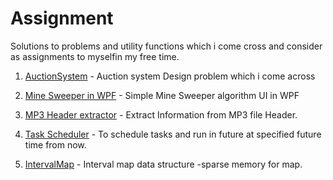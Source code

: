 # Assignment
Solutions to problems and utility functions which i come cross and consider as assignments to myselfin my free time.  

1) [AuctionSystem](https://github.com/mohandarsi/Assignment/tree/master/CAuctionSystem) - Auction system Design problem which i come across
2) [Mine Sweeper in WPF](https://github.com/mohandarsi/Assignment/tree/master/MineSweeper) - Simple Mine Sweeper algorithm  UI in WPF
3) [MP3 Header extractor](https://github.com/mohandarsi/Assignment/tree/master/IPODController) - Extract Information from MP3 file Header.
4) [Task Scheduler](https://github.com/mohandarsi/Assignment/tree/master/Timer) - To schedule tasks and run in future at specified future time from now.

5) [IntervalMap](https://github.com/mohandarsi/Assignment/tree/master/IntervalMap) - Interval map data structure -sparse memory for map.

